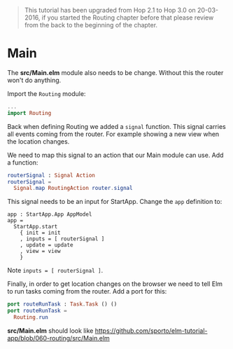 > This tutorial has been upgraded from Hop 2.1 to Hop 3.0 on 20-03-2016, if you started the Routing chapter before that please review from the back to the beginning of the chapter.

# Main

The __src/Main.elm__ module also needs to be change. Without this the router won't do anything.

Import the `Routing` module:

```elm
...
import Routing
```

Back when defining Routing we added a `signal` function. This signal carries all events coming from the router. For example showing a new view when the location changes.

We need to map this signal to an action that our Main module can use. Add a function:

```elm
routerSignal : Signal Action
routerSignal =
  Signal.map RoutingAction router.signal
```

This signal needs to be an input for StartApp. Change the `app` definition to:

```
app : StartApp.App AppModel
app =
  StartApp.start
    { init = init
    , inputs = [ routerSignal ]
    , update = update
    , view = view
    }
```

Note `inputs = [ routerSignal ]`.

Finally, in order to get location changes on the browser we need to tell Elm to run tasks coming from the router. Add a port for this:

```elm
port routeRunTask : Task.Task () ()
port routeRunTask =
  Routing.run
```

__src/Main.elm__ should look like <https://github.com/sporto/elm-tutorial-app/blob/060-routing/src/Main.elm>
